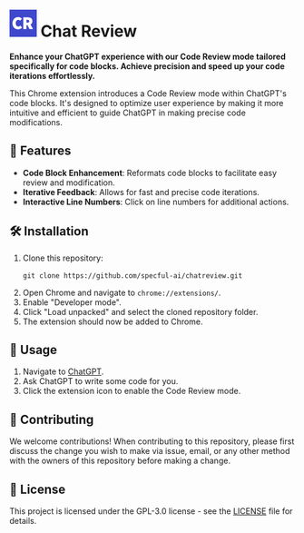 # ![Extension Icon](./icons/icon48.png) Chat Review

**Enhance your ChatGPT experience with our Code Review mode tailored specifically for code blocks. Achieve precision and speed up your code iterations effortlessly.**

This Chrome extension introduces a Code Review mode within ChatGPT's code blocks. It's designed to optimize user experience by making it more intuitive and efficient to guide ChatGPT in making precise code modifications.

## 🚀 Features

- **Code Block Enhancement**: Reformats code blocks to facilitate easy review and modification.
- **Iterative Feedback**: Allows for fast and precise code iterations.
- **Interactive Line Numbers**: Click on line numbers for additional actions.

## 🛠 Installation

1. Clone this repository:
   ```
   git clone https://github.com/specful-ai/chatreview.git
   ```
2. Open Chrome and navigate to `chrome://extensions/`.
3. Enable "Developer mode".
4. Click "Load unpacked" and select the cloned repository folder.
5. The extension should now be added to Chrome.

## 🎯 Usage

1. Navigate to [ChatGPT](https://chat.openai.com/).
2. Ask ChatGPT to write some code for you.
3. Click the extension icon to enable the Code Review mode.

## 🤝 Contributing

We welcome contributions! When contributing to this repository, please first discuss the change you wish to make via issue, email, or any other method with the owners of this repository before making a change.

## 📜 License

This project is licensed under the GPL-3.0 license - see the [LICENSE](LICENSE) file for details.
